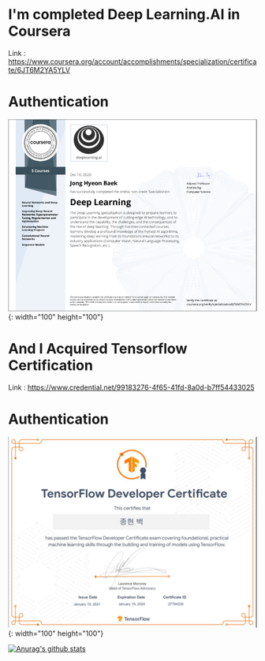 # I'm completed Deep Learning.AI in Coursera

Link : https://www.coursera.org/account/accomplishments/specialization/certificate/6JT6M2YA5YLV

# Authentication

![title](/img/coursera.png){: width="100" height="100"}

# And I Acquired Tensorflow Certification

Link : https://www.credential.net/99183276-4f65-41fd-8a0d-b7ff54433025

# Authentication

![title](/img/tensorflow.png){: width="100" height="100"}


[![Anurag's github stats](https://github-readme-stats.vercel.app/api?username=whdgusdl48)](https://github.com/anuraghazra/github-readme-stats)
